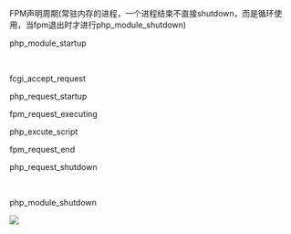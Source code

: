 FPM声明周期(常驻内存的进程，一个进程结束不直接shutdown，而是循环使用，当fpm退出时才进行php_module_shutdown)

php_module_startup

 

fcgi_accept_request

php_request_startup

fpm_request_executing

php_excute_script

fpm_request_end

php_request_shutdown

 

php_module_shutdown





![](https://gitee.com/hxc8/images8/raw/master/img/202407191105062.jpg)

